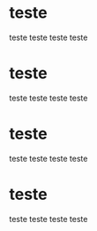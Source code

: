 # teste
teste teste teste teste
# teste
teste teste teste teste
# teste
teste teste teste teste
# teste
teste teste teste teste
